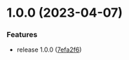 # 1.0.0 (2023-04-07)


### Features

* release 1.0.0 ([7efa2f6](https://github.com/gzzhanghao/react-styled-class/commit/7efa2f6337b6d2dc32656556c5348e433a6a8cdc))
